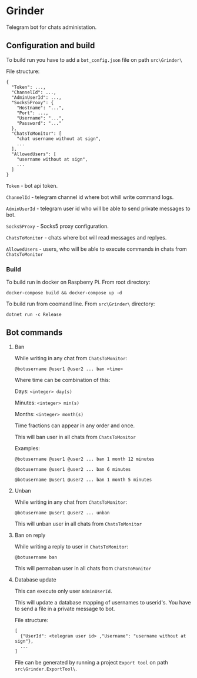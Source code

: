 # Grinder

Telegram bot for chats administation.

## Configuration and build

To build run you have to add a `bot_config.json` file on path `src\Grinder\`

File structure:

```
{
  "Token": ...,
  "ChannelId": ...,
  "AdminUserId": ...,
  "Socks5Proxy": {
    "Hostname": "...",
    "Port": ...,
    "Username": "...",
    "Password": "..."
  },
  "ChatsToMonitor": [
    "chat username without at sign",
    ...
  ],
  "AllowedUsers": [
    "username without at sign",
    ...
  ]
}
```

`Token` - bot api token.

`ChannelId` - telegram channel id where bot whill write command logs.

`AdminUserId` - telegram user id who will be able to send private messages to bot.

`Socks5Proxy` - Socks5 proxy configuration.

`ChatsToMonitor` - chats where bot will read messages and replyes.

`AllowedUsers` - users, who will be able to execute commands in chats from `ChatsToMonitor`

### Build

To build run in docker on Raspberry Pi. From root directory:

```
docker-compose build && docker-compose up -d
```

To build run from coomand line. From `src\Grinder\` directory:

```
dotnet run -c Release
```

## Bot commands

1) Ban
    
    While writing in any chat from `ChatsToMonitor`:

    `@botusername @user1 @user2 ... ban <time>`

    Where time can be combination of this: 

    Days: `<integer> day(s)`

    Minutes: `<integer> min(s)`

    Months: `<integer> month(s)`

    Time fractions can appear in any order and once.

    This will ban user in all chats from `ChatsToMonitor`

    Examples:

    `@botusername @user1 @user2 ... ban 1 month 12 minutes`

    `@botusername @user1 @user2 ... ban 6 minutes`

    `@botusername @user1 @user2 ... ban 1 month 5 minutes`

2) Unban 

    While writing in any chat from `ChatsToMonitor`:

    `@botusername @user1 @user2 ... unban`

    This will unban user in all chats from `ChatsToMonitor`

3) Ban on reply

    While writing a reply to user in `ChatsToMonitor`:

    `@botusername ban`

    This will permaban user in all chats from `ChatsToMonitor`

4) Database update

    This can execute only user `AdminUserId`. 

    This will update a database mapping of usernames to userid's. You have to send a file in a private message to bot.

    File structure:

    ```
    [
      {"UserId": <telegram user id> ,"Username": "username without at sign"},
      ...
    ]
    ```

    File can be generated by running a project `Export tool` on path `src\Grinder.ExportTool\`.